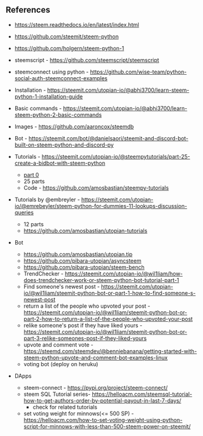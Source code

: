 ## References
* https://steem.readthedocs.io/en/latest/index.html
* https://github.com/steemit/steem-python
* https://github.com/holgern/steem-python-1
* steemscript - https://github.com/steemscript/steemscript
* steemconnect using python - https://github.com/wise-team/python-social-auth-steemconnect-examples
* Installation - https://steemit.com/utopian-io/@abhi3700/learn-steem-python-1-installation-guide
* Basic commands - https://steemit.com/utopian-io/@abhi3700/learn-steem-python-2-basic-commands
* Images - https://github.com/aaroncox/steemdb
* Bot - https://steemit.com/bot/@danielsaori/steemit-and-discord-bot-built-on-steem-python-and-discord-py
* Tutorials - https://steemit.com/utopian-io/@steempytutorials/part-25-create-a-bidbot-with-steem-python
	- [part 0](https://steemit.com/utopian-io/@amosbastian/how-to-install-steem-python-the-official-steem-library-for-python)
	- 25 parts
	- Code - https://github.com/amosbastian/steempy-tutorials

* Tutorials by @embreyler - https://steemit.com/utopian-io/@emrebeyler/steem-python-for-dummies-11-lookups-discussion-queries
	- 12 parts
	- https://github.com/amosbastian/utopian-tutorials
* Bot
	- https://github.com/amosbastian/utopian.tip
	- https://github.com/pibara-utopian/asyncsteem
	- https://github.com/pibara-utopian/steem-bench
	- TrendChecker - https://steemit.com/utopian-io/@wil1liam/how-does-trendchecker-work-or-steem-python-bot-tutorial-part-1
	- Find someone's newest post - https://steemit.com/utopian-io/@wil1liam/steemit-python-bot-or-part-1-how-to-find-someone-s-newest-post
	- return a list of the people who upvoted your post - https://steemit.com/utopian-io/@wil1liam/steemit-python-bot-or-part-2-how-to-return-a-list-of-the-people-who-upvoted-your-post
	- relike someone's post if they have liked yours - https://steemit.com/utopian-io/@wil1liam/steemit-python-bot-or-part-3-relike-someones-post-if-they-liked-yours
	- upvote and comment vote - https://steemd.com/steemdev/@benniebanana/getting-started-with-steem-python-upvote-and-comment-bot-examples-linux
	- voting bot (deploy on heruku)
* DApps
	- steem-connect - https://pypi.org/project/steem-connect/
	- steem SQL Tutorial series- https://helloacm.com/steemsql-tutorial-how-to-get-authors-order-by-potential-payout-in-last-7-days/
		+ check for related tutorials
	- set voting weight for minnows(<= 500 SP) - https://helloacm.com/how-to-set-voting-weight-using-python-script-for-minnows-with-less-than-500-steem-power-on-steemit/
